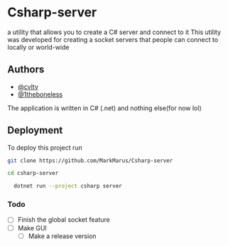 # Csharp-server
a utility that allows you to create a C# server and connect to it
This utility was developed for creating a socket servers that people can connect to locally or world-wide
## Authors

- [@cvlty](https://github.com/MarkMarus)
- [@1theboneless](https://github.com/1theboneless)

The application is written in C# (.net) and nothing else(for now lol)


## Deployment

To deploy this project run

```bash
git clone https://github.com/MarkMarus/Csharp-server
```
```bash
cd csharp-server
```

```bash
  dotnet run --project csharp server
```

### Todo

- [ ] Finish the global socket feature
- [ ] Make GUI
  - [ ] Make a release version
